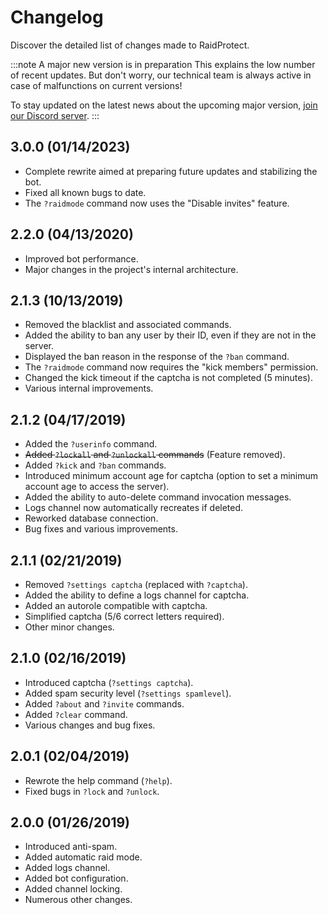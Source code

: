 # Changelog

Discover the detailed list of changes made to RaidProtect.

:::note A major new version is in preparation
This explains the low number of recent updates. But don't worry, our technical team is always active in case of malfunctions on current versions! ️

To stay updated on the latest news about the upcoming major version, [join our Discord server](https://discord.com/invite/rWEGrNXXzQ).
:::

## 3.0.0 (01/14/2023)

- Complete rewrite aimed at preparing future updates and stabilizing the bot.
- Fixed all known bugs to date.
- The `?raidmode` command now uses the "Disable invites" feature.

## 2.2.0 (04/13/2020)

- Improved bot performance.
- Major changes in the project's internal architecture.

## 2.1.3 (10/13/2019)

- Removed the blacklist and associated commands.
- Added the ability to ban any user by their ID, even if they are not in the server.
- Displayed the ban reason in the response of the `?ban` command.
- The `?raidmode` command now requires the "kick members" permission.
- Changed the kick timeout if the captcha is not completed (5 minutes).
- Various internal improvements.

## 2.1.2 (04/17/2019)

- Added the `?userinfo` command.
- ~~Added `?lockall` and `?unlockall` commands~~ (Feature removed).
- Added `?kick` and `?ban` commands.
- Introduced minimum account age for captcha (option to set a minimum account age to access the server).
- Added the ability to auto-delete command invocation messages.
- Logs channel now automatically recreates if deleted.
- Reworked database connection.
- Bug fixes and various improvements.

## 2.1.1 (02/21/2019)

- Removed `?settings captcha` (replaced with `?captcha`).
- Added the ability to define a logs channel for captcha.
- Added an autorole compatible with captcha.
- Simplified captcha (5/6 correct letters required).
- Other minor changes.

## 2.1.0 (02/16/2019)

- Introduced captcha (`?settings captcha`).
- Added spam security level (`?settings spamlevel`).
- Added `?about` and `?invite` commands.
- Added `?clear` command.
- Various changes and bug fixes.

## 2.0.1 (02/04/2019)

- Rewrote the help command (`?help`).
- Fixed bugs in `?lock` and `?unlock`.

## 2.0.0 (01/26/2019)

- Introduced anti-spam.
- Added automatic raid mode.
- Added logs channel.
- Added bot configuration.
- Added channel locking.
- Numerous other changes.